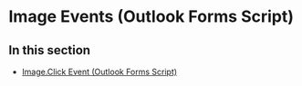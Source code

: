 
# Image Events (Outlook Forms Script)

## In this section


-  [Image.Click Event (Outlook Forms Script)](59ac08ce-2527-6cfb-ac0b-66322bc10e9f.md)
    
